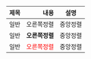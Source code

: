 |     제목      |      내용      |     설명      |
|----|----:|:----:|
|일반|오른쪽정렬|중앙정렬|
|일반|**오른쪽정렬**|중앙정렬|
|일반|<span style="color:red">오른쪽정렬</span>|중앙정렬|
